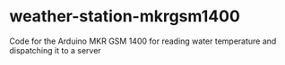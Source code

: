 # weather-station-mkrgsm1400
Code for the Arduino MKR GSM 1400 for reading water temperature and dispatching it to a server
